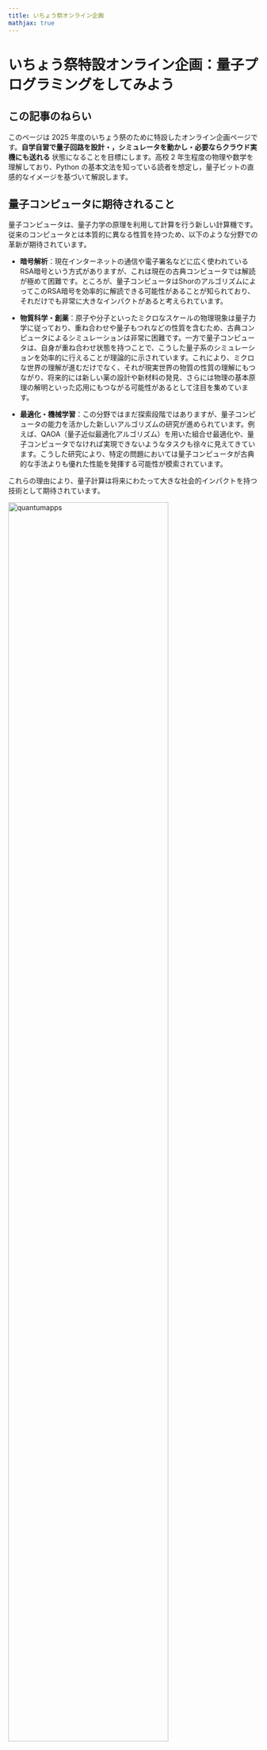 ```yaml
---
title: いちょう祭オンライン企画
mathjax: true
---
```


# いちょう祭特設オンライン企画：量子プログラミングをしてみよう  

## この記事のねらい
このページは 2025 年度のいちょう祭のために特設したオンライン企画ページです。**自学自習で量子回路を設計・，シミュレータを動かし・必要ならクラウド実機にも送れる** 状態になることを目標にします。高校 2 年生程度の物理や数学を理解しており、Python の基本文法を知っている読者を想定し，量子ビットの直感的なイメージを基づいて解説します。

## 量子コンピュータに期待されること

量子コンピュータは、量子力学の原理を利用して計算を行う新しい計算機です。従来のコンピュータとは本質的に異なる性質を持つため、以下のような分野での革新が期待されています。

- **暗号解析**：現在インターネットの通信や電子署名などに広く使われているRSA暗号という方式がありますが、これは現在の古典コンピュータでは解読が極めて困難です。ところが、量子コンピュータはShorのアルゴリズムによってこのRSA暗号を効率的に解読できる可能性があることが知られており、それだけでも非常に大きなインパクトがあると考えられています。

- **物質科学・創薬**：原子や分子といったミクロなスケールの物理現象は量子力学に従っており、重ね合わせや量子もつれなどの性質を含むため、古典コンピュータによるシミュレーションは非常に困難です。一方で量子コンピュータは、自身が重ね合わせ状態を持つことで、こうした量子系のシミュレーションを効率的に行えることが理論的に示されています。これにより、ミクロな世界の理解が進むだけでなく、それが現実世界の物質の性質の理解にもつながり、将来的には新しい薬の設計や新材料の発見、さらには物理の基本原理の解明といった応用にもつながる可能性があるとして注目を集めています。

- **最適化・機械学習**：この分野ではまだ探索段階ではありますが、量子コンピュータの能力を活かした新しいアルゴリズムの研究が進められています。例えば、QAOA（量子近似最適化アルゴリズム）を用いた組合せ最適化や、量子コンピュータでなければ実現できないようなタスクも徐々に見えてきています。こうした研究により、特定の問題においては量子コンピュータが古典的な手法よりも優れた性能を発揮する可能性が模索されています。

これらの理由により、量子計算は将来にわたって大きな社会的インパクトを持つ技術として期待されています。

<img src="{{ site.baseurl }}/assets/images/quantumapps.png" alt="quantumapps" style="width: 80%; height: auto;">


## 古典ビットと量子ビット

量子コンピュータは、古典的なコンピュータとは異なり、「量子ビット（qubit）」と呼ばれる情報の単位を使って計算を行います。これは、従来のコンピュータが扱う「古典ビット」とは本質的に異なる性質を持っており、量子コンピュータの動作原理を理解する上で非常に重要なポイントとなります。

### 古典ビット

古典ビットは 0 または 1 のどちらか一方だけをとる情報の単位です。実際のコンピュータでは、トランジスタやキャパシタなどの電子素子によって実現されており、電圧の高低によって 0 と 1 が表現されます。もちろん物理的には中間の電圧値が存在することもありますが、論理回路の抽象化の中ではビットは常に 0 か 1 のどちらかに定まっているものとして扱われます。また、乱数を用いるようなアルゴリズムでは結果が一見ランダムに見えることもありますが、これは本質的には「どのように値が選ばれたのかを私たちが知らない」という無知に由来する不確実性です。つまり、古典ビットの不確実性は主観的な情報の欠如にすぎず、物理的な根拠をもって複数の状態が同時に存在するわけではありません。

### 量子ビット

量子ビットは、古典ビットとは異なり、0 と 1 の両方の状態が重ね合わさった状態（重ね合わせ状態）を取ることができます。量子力学においては「測定」という操作を行うまで、量子ビットは 0 と 1 のどちらかに決まっているわけではなく、両方が潜在的に同時に存在しているとされます。この「測定」とは、量子ビットの状態を観測して最終的に 0 または 1 のどちらかの値に収束させる操作のことであり、その結果は確率的に得られます。

ここで重要なのは、この不確実性は単なる無知ではなく、量子力学の法則そのものに基づく本質的な性質であるという点です。量子ビットの状態は、多世界解釈の立場から見ると「0 の世界」と「1 の世界」が同時に存在しているようなものと考えることもできます。そして、これらの世界線は独立しているのではなく、干渉を起こすことが可能です。この干渉により、ある操作を行うと 0 の確率を強めたり、逆に 1 の確率を打ち消したりすることができるのです。これは古典ビットでは絶対に起こらない現象であり、量子計算が持つ根本的な強みの一つとされています。場合によっては「負の確率」のような概念（厳密には確率ではないが、振幅の符号が影響する）を用いて記述されることもあり、古典的な直感では捉えきれない振る舞いが現れることもあります。

## 量子ゲートと量子計算

私たちがふだん使っているスマートフォンやパソコンのような古典的なコンピューターは、「論理ゲート（ロジックゲート）」と呼ばれる基本的な部品を組み合わせることで、さまざまな計算を実現しています。たとえば、「ANDゲート」は2つの入力が両方とも1のときだけ出力が1になるような回路であり、「NOTゲート」は0を1に、1を0にひっくり返すような回路です。これらの論理ゲートをたくさんつなげることで、計算機は四則演算や文字の表示など、あらゆる処理を行っています。

量子コンピューターでも、基本的な考え方は似ています。1つ1つの量子ビットに対して「量子ゲート」と呼ばれる操作を行い、それを組み合わせることで計算を進めていきます。量子ゲートは、量子ビットの状態を変えるための操作であり、古典的な論理ゲートに相当するものです。よく使われる量子ゲートには、状態をひっくり返す「Xゲート」、2つの量子ビットの間に関係をつくる「CNOTゲート」、状態を少しずつ回転させる「Ryゲート」、そして波のような性質に影響を与える「位相ゲート」などがあります。これらのゲートをうまく組み合わせることで、量子コンピューターは通常のコンピューターでは難しい複雑な問題の解決に挑戦することができるのです。

<img src="{{ site.baseurl }}/assets/images/quantumgate.png" alt="quantumgate" style="width: 80%; height: auto;">

**古典ゲートと量子ゲートの基本的な動作比較。** 左側は古典論理ゲートの一例としてNANDゲートを示しており，その出力は「すべての入力が1でない限り1」となる非線形なブール関数です。右側は量子論理ゲートの代表例として，CNOTゲート（制御NOT），Hadamardゲート（重ね合わせを生成），およびTゲート（位相回転）をそれぞれ表しています。量子ゲートは線形かつ可逆であり，複数の状態を同時に操作できる特徴があります。特にHadamardゲートは重ね合わせ状態を生成し，Tゲートは位相を与えることで量子干渉に寄与します。これらのゲートは組み合わせることで，古典的には不可能な量子アルゴリズムを構築することが可能となります。

## 二重スリット実験と量子ビットの干渉のアナロジー

量子力学の有名な現象の一つに「二重スリット実験」があります。この実験では、電子や光などの粒子を1つずつスリットに向けて飛ばします。もしこれが普通の粒（たとえば小さな玉）のようなものであれば、2つのスリットのどちらかを通ってスクリーンに届くだけなので、スリットの形に対応した2つの山のような模様ができるはずです。

ところが実際には、粒子を1つずつ飛ばしても、スクリーン上には「しま模様（干渉縞）」が現れます。これは、粒子がスリットのどちらか一方を通るのではなく、2つのスリットを同時に通るように振る舞っているという、量子の不思議な性質を示しています。そして、スリットを通った後の経路に長さの違いがあると、それに応じた位相の差が粒子の波に生じ、波どうしが強め合ったり打ち消し合ったりして、干渉によるしま模様が現れるのです。

この現象は、高校の物理で学ぶ光の干渉と本質的に同じ仕組みです。たとえば、光を使ったヤングの二重スリット実験では、光波が2つのスリットを通る経路に応じて異なる位相を持ち、それらの波が干渉して明暗の縞模様ができます。量子力学では、光だけでなく電子や原子など、粒子的に見えるものまでもが波としての性質を持ち、同様の干渉を示すという点が特徴的です。

<img src="{{ site.baseurl }}/assets/images/doubleslit.svg" alt="doubleslit" style="width: 80%; height: auto;">

**二重スリットの実験。** 赤線が量子力学的な粒子の分布を示し、黒点線が古典的な粒子の分布を示しています。量子力学的な粒子は、2つのスリットを同時に通過するように振る舞い、その経路で獲得する「位相」の差 $$\Delta \theta$$ が干渉を引き起こします。古典的な粒子は、2つのスリットのどちらか一方を通過するため、干渉は起こりません。

この現象は、量子ビットでも再現できます。まず、「0」の状態にある量子ビットに対して、$$R_y(\pi/2)$$ というゲートをかけると、「0」と「1」の両方の状態が重ね合わさった状態になります。これは、ちょうど1つの粒子が2つのスリットを同時に通っていることに対応します。

次に、「0」の状態と「1」の状態にそれぞれ異なる「位相」を与える操作を行います。たとえば、「1」の状態にだけ角度θの位相を加えるには、 $$R_z(\phi)$$ ゲートという操作を使います。これは、状態「0」に位相 $$-\phi/2$$ 状態「1」に対してのみ複素位相 $$\phi/2$$ を与える量子ゲートであり、ちょうど二重スリット実験において、2つのスリットからスクリーンまでの距離が異なるために生じる位相差に対応します。こうして、干渉が起こるための準備が整います。

最後に、 $$R_y(−\pi/2)$$ というゲートをかけることで、最初に分けた2つの経路を再び合流させることができます。このとき、量子ビットを観測すると、「0」や「1」として出てくる確率が、途中で加えた位相 $$\theta$$ によって変わります。これは、スクリーン上のどこに粒子が現れやすいかが、干渉によって変化することと同じです。

このように、量子ビットに対して適切な操作を行えば、二重スリット実験で見られるような「重ね合わせ」や「干渉」といった量子の性質を、量子コンピュータの中で再現することができます。

<img src="{{ site.baseurl }}/assets/images/qubit_path_interference_branch2.svg" alt="qubit-double-slit" style="width: 80%; height: auto;">

**単一量子ビットのラムゼイ干渉回路。** 太実線は量子ビットの振幅が辿る“経路”を示し，点線は初期状態 $$\vert 1\rangle$$ に対応する空経路を表しています。最初の $$R_y(\pi/2)$$ ゲートで $$\vert 0\rangle$$ と $$\vert 1\rangle$$ の重ね合わせを作り，中央の $$R_z(\phi)$$ ゲートで二つの経路に位相差 $$\phi$$ を付与，最後の $$R_y^{\dagger}$$ ゲートで両経路を再結合します。経路間の位相差が干渉を引き起こし，測定確率は $$P(0)=\cos^{2}\tfrac{\phi}{2}$$ と $$P(1)=\sin^{2}\tfrac{\phi}{2}$$ に振動します。古典的にどちらか一方の経路しか通らない粒子であれば干渉は生じず，確率は常に $$\tfrac12$$ に固定されます。

## 干渉を体験するミニ実験：1量子ビットの量子回路を作ってみる

量子ビットの干渉を、実際に Python ライブラリ [Cirq](https://quantumai.google/cirq) を使って体験してみましょう。古典コンピュータでも量子回路をシミュレートすることは可能で、量子ビットが 20 個程度までであれば、[Google Colab](https://colab.research.google.com/) のような環境でも問題なく実行できます。ここでは 1 量子ビットに対して「干渉縞」がどのように生じるかを観察する簡単な実験を行います。

### Cirq とは？

[Cirq](https://quantumai.google/cirq) は Google が開発している量子計算のための Python ライブラリで、量子ビットや量子ゲート、回路、シミュレーションなどを簡単に扱えます。

### Google Colab とは
[Google Colab](https://colab.research.google.com/) は、Google が提供する Jupyter Notebook のクラウドサービスです。Google アカウントさえあれば、Python のコードをブラウザ上で実行できるため、特別な環境を用意しなくても手軽に量子計算の実験ができます。Colab では GPU や TPU を使った計算も可能で、量子コンピュータのシミュレーションにも適しています。使ったことがない人は、[こちら](https://colab.research.google.com/notebooks/welcome.ipynb) を参考にしてみてください。


### やってみよう：1量子ビットの干渉回路

以下の手順で干渉の様子を観察します。

1. まず $$R_y(\pi/2)$$ で量子ビットを「0」と「1」の重ね合わせ状態にします。
2. 次に $$R_z(\theta)$$ で各状態に位相差をつけます。
3. 最後に $$R_y(-\pi/2)$$ でそれぞれの状態を干渉させます。 
4. その状態を「観測」すると「0」になる確率が $$\theta$$ によって振動します。


### 実行コード

Cirq のインストールには以下のコマンドを実行します。
```python
# Cirq のインストール（初回のみ必要）
!pip install -q cirq
```

次に、以下のコードを実行してみましょう。
```python
import cirq
import numpy as np
import matplotlib.pyplot as plt

# 量子ビットを1つ定義
q = cirq.NamedQubit("q0")
sim = cirq.Simulator()

# theta の値を 0 から 2π までスキャン
theta_vals = np.linspace(0, 2 * np.pi, 200)
prob_0 = []

for theta in theta_vals:
    # 干渉回路の構築
    circuit = cirq.Circuit(
        cirq.ry(np.pi / 2)(q),      # 初期重ね合わせ
        cirq.rz(theta)(q),          # 位相付与（干渉の原因）
        cirq.ry(-np.pi / 2)(q),     # 再合流
        cirq.measure(q, key="m")    # 測定
    )
    # シミュレーション（ショット数 = 1000）
    result = sim.run(circuit, repetitions=1000)
    counts = result.histogram(key="m")
    prob_0.append(counts.get(0, 0) / 1000)

# 結果の可視化
plt.figure(figsize=(8, 4))
plt.plot(theta_vals, prob_0)
plt.xlabel(r"$\theta$")
plt.ylabel("P(0)")
plt.show()
```

量子ビットの測定結果は確率的であり、1回だけ測ってもその確率を知ることはできません。そこで、同じ量子回路を何度も実行（サンプリング）し、その結果の統計をとることで、ある出力が現れる確率を推定します。たとえば、ある量子状態に対して1000回測定を行い、そのうち「0」が800回、「1」が200回観測されたとすれば、「0」が出る確率はおおよそ0.8（80%）と見積もることができます。

Cirqでは、このような測定結果を `sim.run(..., repetitions=1000)` によって得ることができ、その結果は辞書のような形で `result.histogram(key="m")` に格納されます。これは、"m" という名前の測定結果に対して、各出力値（たとえば0や1）が何回出たかを記録したヒストグラム（度数分布表）です。

このヒストグラムから「0」が何回出たかを取り出すには、`counts.get(0, 0)` と書きます。ここで `counts` は `result.histogram(...)` で得られる辞書オブジェクトです。`get(0, 0)` は「キー0（つまり出力が0のとき）の値（回数）を取り出す。もしキーが存在しなければ0を返す」という意味です。これにより、「0」が出た回数を安全に取得し、それを1000で割ることで「0」になる確率を求めています。

### 結果と考察

上のコードを実行すると、以下のように $$\theta$$ によって「0」が観測される確率 $$P(0)$$ が滑らかな波（$$\cos^2(\theta/2)$$）として変化することが分かります。これはまさに二重スリット実験で現れる干渉縞に相当し、**量子ビットの状態の間に生じた「位相差」が観測確率に影響を与えている** ことを示しています。
このような干渉は特にラムゼー干渉と呼ばれ、量子コンピュータの動作原理や量子ビットの性質を理解する上で重要な概念です。

<img src="{{ site.baseurl }}/assets/images/ramsey-1qubit-experiment.svg" alt="ramsey" style="width: 80%; height: auto;">
